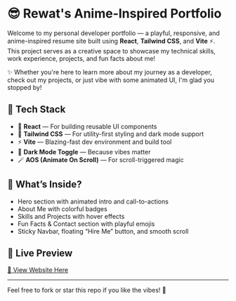 # 😎 Rewat's Anime-Inspired Portfolio

Welcome to my personal developer portfolio — a playful, responsive, and anime-inspired resume site built using **React**, **Tailwind CSS**, and **Vite** ⚡. This project serves as a creative space to showcase my technical skills, work experience, projects, and fun facts about me!

✨ Whether you're here to learn more about my journey as a developer, check out my projects, or just vibe with some animated UI, I'm glad you stopped by!

## 🚀 Tech Stack

- 🧠 **React** — For building reusable UI components
- 🎨 **Tailwind CSS** — For utility-first styling and dark mode support
- ⚡ **Vite** — Blazing-fast dev environment and build tool
- 🌚 **Dark Mode Toggle** — Because vibes matter
- 🪄 **AOS (Animate On Scroll)** — For scroll-triggered magic

## 📄 What’s Inside?

- Hero section with animated intro and call-to-actions
- About Me with colorful badges
- Skills and Projects with hover effects
- Fun Facts & Contact section with playful emojis
- Sticky Navbar, floating “Hire Me” button, and smooth scroll

## 👀 Live Preview

[🔗 View Website Here](https://your-live-site-link.vercel.app) <!-- Replace with your Vercel or GitHub Pages link -->

---

Feel free to fork or star this repo if you like the vibes! 💖
